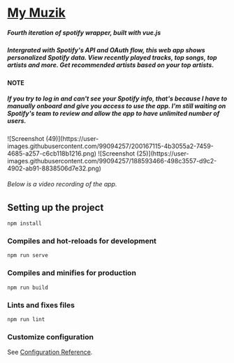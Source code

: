 # [My Muzik](https://spotify-wrapper.netlify.app/login.html)

<h5>Fourth iteration of spotify wrapper, built with vue.js</h5>

<h5>Intergrated with Spotify's API and OAuth flow, this web app shows personalized Spotify data. View recently played tracks, top songs, top artists and more. Get recommended artists based on your top artists.</h5>

<h4>NOTE</h4> <h5>If you try to log in and can't see your Spotify info, that's because I have to manually onboard and give you access to use the app.
I'm still waiting on Spotify's team to review and allow the app to have unlimited number of users. </h5>

<h5></h5>
![Screenshot (49)](https://user-images.githubusercontent.com/99094257/200167115-4b3055a2-7459-4685-a257-c6cb118b1216.png)
![Screenshot (25)](https://user-images.githubusercontent.com/99094257/188593466-498c3557-d9c2-4902-ab91-8838506d7e32.png)
<h6>Below is a video recording of the app.</h6>


## Setting up the project
```
npm install
```

### Compiles and hot-reloads for development
```
npm run serve
```

### Compiles and minifies for production
```
npm run build
```

### Lints and fixes files
```
npm run lint
```

### Customize configuration
See [Configuration Reference](https://cli.vuejs.org/config/).
